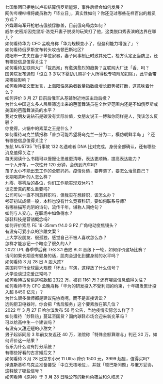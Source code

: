 七国集团已拒绝以卢布结算俄罗斯能源，事件后续会如何发展？  
网传哔哩哔哩将裁员称为「毕业日」，真实性如何？你还见过哪些花样百出的裁员方式？  
外媒曝乌军开枪射击俄战俘膝盖，目前俄乌局势如何？  
威尔·史密斯因克里斯·洛克开妻子脱发的玩笑打了他，这类脱口秀表演的边界在哪儿？  
如何看待华为 CFO 孟晚舟称「华为规模变小了，但盈利能力增强了」？  
如何看待俄罗斯宣布转头攻击顿巴斯地区?  
咸阳市一丈夫在妻子单位家暴，妻子同事制止时致其死亡，检方认定正当防卫，还有哪些信息值得关注？  
如何看待互联网大厂「裁员潮」有愈演愈烈的趋势？互联网大厂还「香」吗？  
国务院发布通知「设立 3 岁以下婴幼儿照护个人所得税专项附加扣除」，此举会带来哪些影响？  
如何看待张文宏发言，上海阳性感染者数量指数级增长趋势被打断，这意味着什么？  
如何评价 3 月 27 日前后俄军从基辅附近地区主动后撤？  
为什么中国这么多人层层筛选出来的芭蕾舞演员在全世界范围内还是不如俄罗斯或美国的芭蕾舞演员的水平？  
我对女朋友说钻石是碳没有实际价值，女朋友说王一博和你同样是人，我该怎么反驳？  
你觉得，火锅中的素菜之王是什么？  
如何看待乌克兰情报称「普京可能希望将乌克兰一分为二，模仿朝鲜半岛 」？还有哪些信息值得关注？  
东航 MU5735 飞行事故 132 名遇难者 DNA 比对完成，身份全部确认，还有哪些消息值得关注？  
每天阅读什么书籍可以慢慢让思维更清晰，表达更顺畅，提高表达能力？  
一个人开车，一次性开 120 分钟，会伤到汽车吗?  
孩子太小不能出去工作的全职妈妈，疫情负债，要奔溃了，要怎么治愈自己？  
长期喝茶叶的人怎么样？  
九零，零零后的各位，你们工作能实现双休吗？  
谈恋爱真的那么重要吗?  
公司可以一直不同意辞职吗，但我实在想辞职，该怎么办？  
考研初试成绩一般，本科也没有什么竞赛科研，要如何联系导师?  
有哪些描写光阴的诗句，流传千年，堪称人间绝句？  
如何与人交心，在职场中如鱼得水？  
球鞋科技是营销概念吗?  
如何评价索尼 FE 16-35mm f/4.0 G PZ 广角电动变焦镜头？  
有没有可爱小众的沙雕文案？  
上大学没朋友、很孤独，感觉自己不被人喜欢怎么办？  
怎样才能忘记一个暗恋了很久的人?  
2022 LPL 春季季后赛 TES 3:1 击败 BLG 晋级下一轮，如何评价这场比赛？  
请问如果长期没有健身的话，肌肉会退化到健身前的水平吗？  
如何看待 3 月 28 日 A 股大跌?  
美国将举行全球最大规模「环太」军演，这释放了什么信号？  
大学没谈过恋爱正常吗？  
如何看待古茗偷逃税款超 2322 万，被罚 1161 万？还有哪些信息值得关注？  
如何看待华为 CFO 孟晚舟称「华为的研发投入不受利润的约束，十年研发累计投入超 8450 亿元」？  
为什么很多律师都是建议先协商呢，而不是直接诉讼？  
选购厨卫电器时，你会把「售后服务」这个要素放在第几位？  
2022 年 3 月 27 日哈尔滨发布 56 号公告，当地疫情实际怎么样了？  
如何看待「炒鞋热」蔓延至国货？国内球鞋市场会迎来新变革吗？  
可以给高中生一个建议吗？  
有没有又甜还短的小甜文？  
男子起诉同居 3 年前女友返还 40 万，法院称「特殊金额算赠与」判还 20 万，如何评价这一结果？  
音乐为什么没有打分系统？  
有哪些好看的古言婚后文？  
如何看待 3 月 28 日京东小米 11 Ultra 降价 1500 元，3999 起售，值得买吗?  
泽连斯基称乌克兰准备接受「中立无核地位」，并就「顿巴斯问题」与俄方妥协，这释放了哪些信号？  
如何看待《原神》于 3 月 28 日晚公布的新角色夜兰和久岐忍？  
